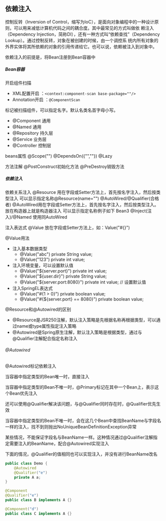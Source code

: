 依赖注入
-

控制反转（Inversion of Control，缩写为IoC），是面向对象编程中的一种设计原则，可以用来减低计算机代码之间的耦合度。其中最常见的方式叫做依
赖注入（Dependency Injection，简称DI），还有一种方式叫“依赖查找”（Dependency Lookup）。通过控制反转，对象在被创建的时候，由一个调控系
统内所有对象的外界实体将其所依赖的对象的引用传递给它。也可以说，依赖被注入到对象中。

依赖注入的前提是，将Bean注册到Bean容器中

##### Bean容器

开启组件扫描

- XML配置开启 ：`<context:component-scan base-package=""/>`
- Annotation开启 ：`@ComponentScan`

标记被扫描组件，可以指定名字。默认名类名首字母小写。

- @Component 通用
- @Named 通用
- @Repository 持久层
- @Service 业务层
- @Controller 控制层

beans属性
	@Scope("")
	@DependsOn({"",""})
	@Lazy

方法注解
	@PostConstruct初始化方法
	@PreDestroy销毁方法

##### 依赖注入

依赖关系注入
	@Resource
		用在字段或Setter方法上，首先按名字注入，然后按类型注入
		可以显示指定名称@Resource(name="")
	@AutoWired/@Qualifier(合格者)
		@AutoWired用在字段或Setter方法上，首先按名字注入，然后按类型注入。放在构造器上就是构造器注入
		可以显示指定名称例子如下	Bean3
	@Inject(注入)/@Named		使用同AutoWired

注入表达式
	@Value
		放在字段或Setter方法上，如：Value("#{}")
		
@Value用法

- 注入基本数据类型
    - @Value("abc") private String value;
    - @Value("123") private int value;
- 注入环境变量，可以设置默认值
    - @Value("${server.port}") private int value;
    - @Value("${user.dir}") private String value;
    - @Value("${server.port:8080}") private int value;  // 设置默认值
- 注入SpringEL表达式
    - @Value("#{1 > 0}") private boolean value;
    - @Value("#{${server.port} == 8080}") private boolean value;


@Resource和@Autowired的区别

- @Resource是JSR250注解，默认注入策略是先根据名称再根据类型，可以通过name或type属性指定注入策略
- @Autowired是Spring原生注解，默认注入策略是根据类型，通过与@Qualifier注解配合指定名称注入

###### @Autowired

@Autowired标记依赖注入

当容器中指定类型的Bean唯一时，直接注入

当容器中指定类型的Bean不唯一时，@Primary标记在其中一个Bean上，表示这个Bean优先注入

还可以使用@Qualifier解决该问题，与@Qualifier同时存在时，@Qualifier优先生效

当容器中指定类型的Bean不唯一时，会在这几个Bean中查找BeanName与字段名一样的注入，找不到则抛出NoUniqueBeanDefinitionException异常

某些情况，不能保证字段名与BeanName一样。这种情况通过@Qualifier注解指定需要注入的BeanName，配合@Autowired实现注入

下面的情况，@Qualifier的值相同也可以实现注入，并没有进行BeanName改名

```java
public class Demo {
    @Autowired
    @Qualifier("e")
    private A a;
}

@Component
@Qualifier("e")
public class B implements A {}

@Component("d")
public class C implements A {}
```